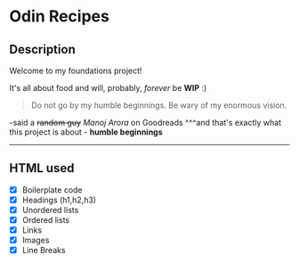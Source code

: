 # Odin Recipes

## Description

Welcome to my foundations project!

It's all about food and will, probably, _forever_ be **WIP** :)

> Do not go by my humble beginnings. Be wary of my enormous vision.

-said a ~~random guy~~ _Manoj Arora_ on Goodreads
^^^and that's exactly what this project is about - **humble beginnings**

---

## HTML used

- [x] Boilerplate code
- [x] Headings (h1,h2,h3)
- [x] Unordered lists
- [x] Ordered lists
- [x] Links
- [x] Images
- [x] Line Breaks
